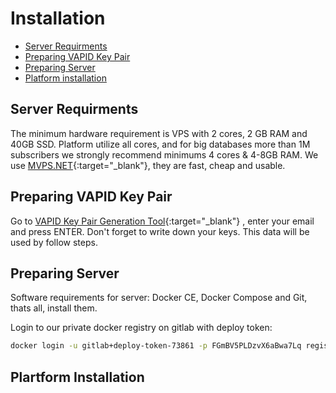 # Installation

* [Server Requirments](#server-requirments)
* [Preparing VAPID Key Pair](#preparing-vapid-key-pair)
* [Preparing Server](#preparing-server)
* [Platform installation](#platform-installation)


## Server Requirments

The minimum hardware requirement is VPS with 2 cores, 2 GB RAM and 40GB SSD. Platform utilize all cores, and for big databases more than 1M subscribers we strongly recommend minimums 4 cores & 4-8GB RAM. We use [MVPS.NET](https://www.mvps.net/?aff=5114){:target="_blank"}, they are fast, cheap and usable.

## Preparing VAPID Key Pair

Go to [VAPID Key Pair Generation Tool](https://vapid-keys.rapidcodelab.repl.run/){:target="_blank"} , enter your email and press ENTER. Don't forget to write down your keys. This data will be used by follow steps.

## Preparing Server

Software requirements for server: Docker CE, Docker Compose and Git, thats all, install them.

Login to our private docker registry on gitlab with deploy token:

```bash 
docker login -u gitlab+deploy-token-73861 -p FGmBV5PLDzvX6aBwa7Lq registry.gitlab.com 
```


## Plartform Installation

